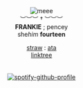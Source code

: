 <div align='center'> 
 <img src='https://files.catbox.moe/cemijx.webp' title='meee'

   <br>︶︶︶ † ︶︶︶<br>
<b>FRANKIE</b> ; pencey<br>
   she<i>him</i>  <b>fourteen </b>

 
 <a href="https://bulletsiero.straw.page/">straw</a> : <a href="https://mychemicalromance.atabook.org/">ata</a>
<br><a href="https://linktr.ee/weezerus">linktree</a><br>
<br>
<br>
[![spotify-github-profile](https://spotify-github-profile.kittinanx.com/api/view?uid=31svh3j6tbamubnmzunej76fut3q&cover_image=true&theme=natemoo-re&show_offline=true&background_color=121212&interchange=false&bar_color=7a7a7a&bar_color_cover=false)](https://github.com/kittinan/spotify-github-profile)


